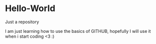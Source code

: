 # Hello-World
Just a repository

I am just learning how to use the basics of GITHUB, hopefully I will use it when i start coding <3 :)
